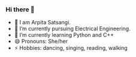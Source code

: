 ### Hi there 👋

- 👯 I am Arpita Satsangi.
- 📖 I’m currently pursuing Electrical Engineering.
- 🌱 I’m currently learning Python and C++
- 😄 Pronouns: She/her
- ⚡ Hobbies: dancing, singing, reading, walking



<!--
**ArpitaSatsangi/ArpitaSatsangi** is a ✨ _special_ ✨ repository because its `README.md` (this file) appears on your GitHub profile.

Here are some ideas to get you started:

- 🔭 I’m currently working on ...
- 🌱 I’m currently learning ...
- 👯 I’m looking to collaborate on ...
- 🤔 I’m looking for help with ...
- 💬 Ask me about ...
- 📫 How to reach me: ...
- 😄 Pronouns: ...
- ⚡ Fun fact: ...
-->
